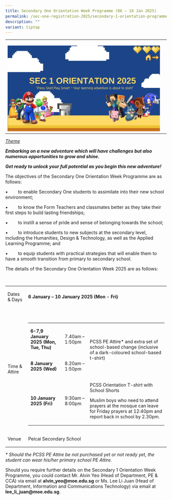 ```yaml
---
title: Secondary One Orientation Week Programme (06 – 10 Jan 2025)
permalink: /sec-one-registration-2025/secondary-1-orientation-programme-06-10-jan/
description: ""
variant: tiptap
---
```

<table style="minWidth: 50px">
<colgroup>
<col>
<col>
</colgroup>
<tbody>
<tr>
<th rowspan="1" colspan="1">
<p></p>
<div class="isomer-image-wrapper">
<img style="width: 100%" height="auto" width="100%" alt="Orientation week" src="/images/Aboutus/Orientation_week_1.jpg">
</div>
</th>
<th rowspan="1" colspan="1">
<p></p>
</th>
</tr>
</tbody>
</table>
<p><em><u>Theme</u></em>
</p>
<p><strong><em>Embarking on a new adventure which will have challenges but also numerous opportunities to grow and shine.</em></strong>
</p>
<p><strong><em>Get ready to unlock your full potential as you begin this new adventure!</em></strong>
</p>
<p>The objectives of the Secondary One Orientation Week Programme are as
follows:</p>
<p>▪&nbsp;&nbsp;&nbsp;&nbsp;&nbsp;&nbsp;&nbsp; to enable Secondary One students
to assimilate into their new school environment;</p>
<p>▪&nbsp;&nbsp;&nbsp;&nbsp;&nbsp;&nbsp;&nbsp; to know the Form Teachers
and classmates better as they take their first steps to build lasting friendships;</p>
<p>▪&nbsp;&nbsp;&nbsp;&nbsp;&nbsp;&nbsp;&nbsp; to instill a sense of pride
and sense of belonging towards the school;</p>
<p>▪&nbsp;&nbsp;&nbsp;&nbsp;&nbsp;&nbsp;&nbsp; to introduce students to new
subjects at the secondary level, including the Humanities, Design &amp;
Technology, as well as the Applied Learning Programme; and</p>
<p>▪&nbsp;&nbsp;&nbsp;&nbsp;&nbsp;&nbsp;&nbsp; to equip students with practical
strategies that will enable them to have a smooth transition from primary
to secondary school.</p>
<p>The details of the Secondary One Orientation Week 2025 are as follows:</p>
<p>&nbsp;</p>
<table style="minWidth: 50px">
<colgroup>
<col>
<col>
</colgroup>
<tbody>
<tr>
<td rowspan="1" colspan="1">
<p>Dates &amp; Days</p>
</td>
<td rowspan="1" colspan="1">
<p><strong>6 January – 10 January 2025 (Mon - Fri)</strong>
</p>
</td>
</tr>
<tr>
<td rowspan="1" colspan="1">
<p>Time &amp; Attire</p>
</td>
<td rowspan="1" colspan="1">
<p>&nbsp;</p>
<table style="minWidth: 75px">
<colgroup>
<col>
<col>
<col>
</colgroup>
<tbody>
<tr>
<td rowspan="1" colspan="1">
<p><strong>6-7,9 January 2025 (Mon, Tue, Thu)</strong>
</p>
</td>
<td rowspan="1" colspan="1">
<p>7.40am – 1:50pm</p>
</td>
<td rowspan="2" colspan="1">
<p>PCSS PE Attire* and extra set of school-based change (inclusive of a dark-coloured
school-based t-shirt)</p>
</td>
</tr>
<tr>
<td rowspan="1" colspan="1">
<p><strong>8 January 2025 (Wed)</strong>
</p>
</td>
<td rowspan="1" colspan="1">
<p>8.20am – 1:50pm</p>
</td>
</tr>
<tr>
<td rowspan="1" colspan="1">
<p><strong>10 January 2025 (Fri)</strong>
</p>
</td>
<td rowspan="1" colspan="1">
<p>9:30am – 8:00pm</p>
</td>
<td rowspan="1" colspan="1">
<p>PCSS Orientation T-shirt with School Shorts</p>
<p>Muslim boys who need to attend prayers at the mosque can leave for Friday
prayers at 12:40pm and report back in school by 2.30pm.</p>
</td>
</tr>
</tbody>
</table>
<p></p>
</td>
</tr>
<tr>
<td rowspan="1" colspan="1">
<p>Venue</p>
</td>
<td rowspan="1" colspan="1">
<p>Peicai Secondary School</p>
</td>
</tr>
</tbody>
</table>
<p><em>* Should the PCSS PE Attire be not purchased yet or not ready yet, the student can wear his/her primary school PE Attire.</em>
</p>
<p>Should you require further details on the Secondary 1 Orientation Week
Programme, you could contact Mr. Alvin Yeo (Head of Department, PE &amp;
CCA) via email at <strong>alvin_yeo@moe.edu.sg</strong> or Ms. Lee Li Juan
(Head of Department, Information and Communications Technology) via email
at <strong>lee_li_juan@moe.edu.sg</strong>.
<br>
</p>
<p></p>